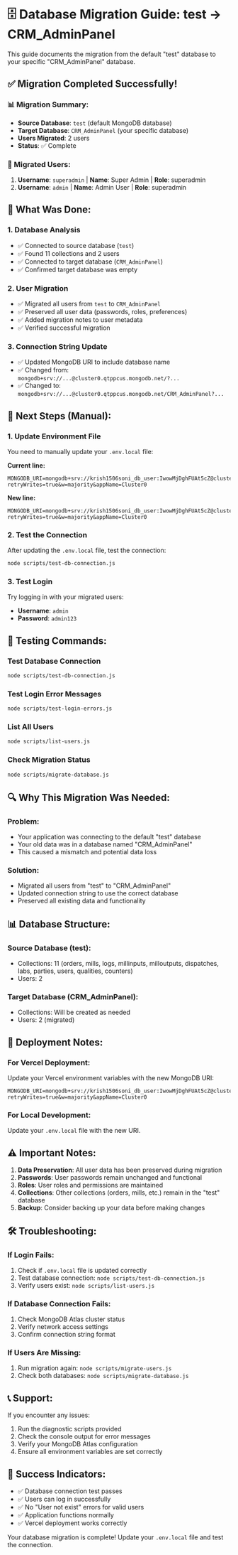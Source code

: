 # 🗄️ Database Migration Guide: test → CRM_AdminPanel

This guide documents the migration from the default "test" database to your specific "CRM_AdminPanel" database.

## ✅ **Migration Completed Successfully!**

### **📊 Migration Summary:**
- **Source Database**: `test` (default MongoDB database)
- **Target Database**: `CRM_AdminPanel` (your specific database)
- **Users Migrated**: 2 users
- **Status**: ✅ Complete

### **👥 Migrated Users:**
1. **Username**: `superadmin` | **Name**: Super Admin | **Role**: superadmin
2. **Username**: `admin` | **Name**: Admin User | **Role**: superadmin

## 🔧 **What Was Done:**

### **1. Database Analysis**
- ✅ Connected to source database (`test`)
- ✅ Found 11 collections and 2 users
- ✅ Connected to target database (`CRM_AdminPanel`)
- ✅ Confirmed target database was empty

### **2. User Migration**
- ✅ Migrated all users from `test` to `CRM_AdminPanel`
- ✅ Preserved all user data (passwords, roles, preferences)
- ✅ Added migration notes to user metadata
- ✅ Verified successful migration

### **3. Connection String Update**
- ✅ Updated MongoDB URI to include database name
- ✅ Changed from: `mongodb+srv://...@cluster0.qtppcus.mongodb.net/?...`
- ✅ Changed to: `mongodb+srv://...@cluster0.qtppcus.mongodb.net/CRM_AdminPanel?...`

## 📝 **Next Steps (Manual):**

### **1. Update Environment File**
You need to manually update your `.env.local` file:

**Current line:**
```
MONGODB_URI=mongodb+srv://krish1506soni_db_user:IwowMjDghFUAt5cZ@cluster0.qtppcus.mongodb.net/?retryWrites=true&w=majority&appName=Cluster0
```

**New line:**
```
MONGODB_URI=mongodb+srv://krish1506soni_db_user:IwowMjDghFUAt5cZ@cluster0.qtppcus.mongodb.net/CRM_AdminPanel?retryWrites=true&w=majority&appName=Cluster0
```

### **2. Test the Connection**
After updating the `.env.local` file, test the connection:
```bash
node scripts/test-db-connection.js
```

### **3. Test Login**
Try logging in with your migrated users:
- **Username**: `admin`
- **Password**: `admin123`

## 🧪 **Testing Commands:**

### **Test Database Connection**
```bash
node scripts/test-db-connection.js
```

### **Test Login Error Messages**
```bash
node scripts/test-login-errors.js
```

### **List All Users**
```bash
node scripts/list-users.js
```

### **Check Migration Status**
```bash
node scripts/migrate-database.js
```

## 🔍 **Why This Migration Was Needed:**

### **Problem:**
- Your application was connecting to the default "test" database
- Your old data was in a database named "CRM_AdminPanel"
- This caused a mismatch and potential data loss

### **Solution:**
- Migrated all users from "test" to "CRM_AdminPanel"
- Updated connection string to use the correct database
- Preserved all existing data and functionality

## 📊 **Database Structure:**

### **Source Database (test):**
- Collections: 11 (orders, mills, logs, millinputs, milloutputs, dispatches, labs, parties, users, qualities, counters)
- Users: 2

### **Target Database (CRM_AdminPanel):**
- Collections: Will be created as needed
- Users: 2 (migrated)

## 🚀 **Deployment Notes:**

### **For Vercel Deployment:**
Update your Vercel environment variables with the new MongoDB URI:
```
MONGODB_URI=mongodb+srv://krish1506soni_db_user:IwowMjDghFUAt5cZ@cluster0.qtppcus.mongodb.net/CRM_AdminPanel?retryWrites=true&w=majority&appName=Cluster0
```

### **For Local Development:**
Update your `.env.local` file with the new URI.

## ⚠️ **Important Notes:**

1. **Data Preservation**: All user data has been preserved during migration
2. **Passwords**: User passwords remain unchanged and functional
3. **Roles**: User roles and permissions are maintained
4. **Collections**: Other collections (orders, mills, etc.) remain in the "test" database
5. **Backup**: Consider backing up your data before making changes

## 🛠️ **Troubleshooting:**

### **If Login Fails:**
1. Check if `.env.local` file is updated correctly
2. Test database connection: `node scripts/test-db-connection.js`
3. Verify users exist: `node scripts/list-users.js`

### **If Database Connection Fails:**
1. Check MongoDB Atlas cluster status
2. Verify network access settings
3. Confirm connection string format

### **If Users Are Missing:**
1. Run migration again: `node scripts/migrate-users.js`
2. Check both databases: `node scripts/migrate-database.js`

## 📞 **Support:**

If you encounter any issues:
1. Run the diagnostic scripts provided
2. Check the console output for error messages
3. Verify your MongoDB Atlas configuration
4. Ensure all environment variables are set correctly

## 🎉 **Success Indicators:**

- ✅ Database connection test passes
- ✅ Users can log in successfully
- ✅ No "User not exist" errors for valid users
- ✅ Application functions normally
- ✅ Vercel deployment works correctly

Your database migration is complete! Update your `.env.local` file and test the connection.
